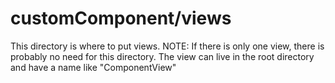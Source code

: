 # customComponent/views
This directory is where to put views. NOTE: If there is only one view, there is probably no need for this directory. The view can live in the root directory and have a name like "ComponentView"
